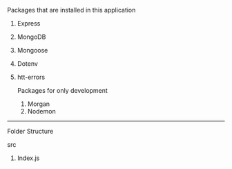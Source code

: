 Packages that are installed in this application

1. Express
2. MongoDB
3. Mongoose
4. Dotenv
5. htt-errors

   Packages for only development

   1. Morgan
   2. Nodemon

---

Folder Structure

src

1. Index.js
